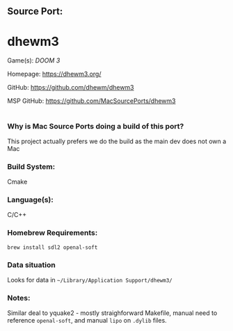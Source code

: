 ## Source Port:
# dhewm3

Game(s): *DOOM 3*

Homepage: https://dhewm3.org/

GitHub: https://github.com/dhewm/dhewm3

MSP GitHub: https://github.com/MacSourcePorts/dhewm3

#
### Why is Mac Source Ports doing a build of this port?
This project actually prefers we do the build as the main dev does not own a Mac

### Build System: 
Cmake

### Language(s):
C/C++

### Homebrew Requirements:

```
brew install sdl2 openal-soft
```
### Data situation
Looks for data in `~/Library/Application Support/dhewm3/`

### Notes:
Similar deal to yquake2 - mostly straighforward Makefile, manual need to reference `openal-soft`, and manual `lipo` on `.dylib` files. 